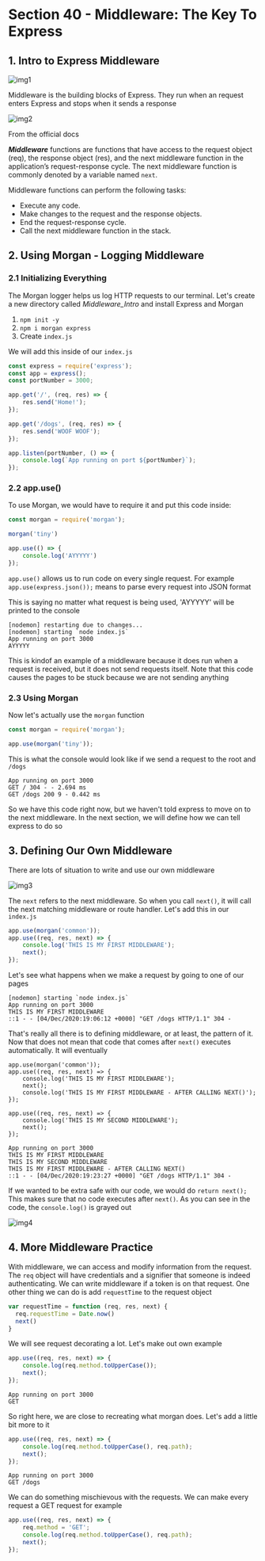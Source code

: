 # Section 40 - Middleware: The Key To Express

## 1. Intro to Express Middleware

![img1](https://github.com/Brian-E-Nguyen/Web-Dev-Bootcamp-2020/blob/40-Middleware/40-Middleware/img-for-notes/img1.jpg?raw=true)

Middleware is the building blocks of Express. They run when an request enters Express and stops when it sends a response

![img2](https://github.com/Brian-E-Nguyen/Web-Dev-Bootcamp-2020/blob/40-Middleware/40-Middleware/img-for-notes/img2.jpg?raw=true)

From the official docs 

***Middleware*** functions are functions that have access to the request object (req), the response object (res), and the next middleware function in the application’s request-response cycle. The next middleware function is commonly denoted by a variable named `next`.

Middleware functions can perform the following tasks:

- Execute any code.
- Make changes to the request and the response objects.
- End the request-response cycle.
- Call the next middleware function in the stack.

## 2. Using Morgan - Logging Middleware

### 2.1 Initializing Everything

The Morgan logger helps us log HTTP requests to our terminal. Let's create a new directory called _Middleware_Intro_ and install Express and Morgan

1. `npm init -y`
2. `npm i morgan express`
3. Create `index.js`

We will add this inside of our `index.js`

```js
const express = require('express');
const app = express();
const portNumber = 3000;

app.get('/', (req, res) => {
    res.send('Home!');
});

app.get('/dogs', (req, res) => {
    res.send('WOOF WOOF');
});

app.listen(portNumber, () => {
    console.log(`App running on port ${portNumber}`);
});
```

### 2.2 app.use()

To use Morgan, we would have to require it and put this code inside:

```js
const morgan = require('morgan');

morgan('tiny')

app.use(() => {
    console.log('AYYYYY')
});
```

`app.use()` allows us to run code on every single request. For example `app.use(express.json());` means to parse every request into JSON format

This is saying no matter what request is being used, 'AYYYYY' will be printed to the console

```
[nodemon] restarting due to changes...
[nodemon] starting `node index.js`
App running on port 3000
AYYYYY
```

This is kindof an example of a middleware because it does run when a request is received, but it does not send requests itself. Note that this code causes the pages to be stuck because we are not sending anything

### 2.3 Using Morgan

Now let's actually use the `morgan` function

```js
const morgan = require('morgan');

app.use(morgan('tiny'));
```

This is what the console would look like if we send a request to the root and `/dogs`

```
App running on port 3000
GET / 304 - - 2.694 ms
GET /dogs 200 9 - 0.442 ms
```

So we have this code right now, but we haven't told express to move on to the next middleware. In the next section, we will define how we can tell express to do so

## 3. Defining Our Own Middleware

There are lots of situation to write and use our own middleware

![img3](https://github.com/Brian-E-Nguyen/Web-Dev-Bootcamp-2020/blob/40-Middleware/40-Middleware/img-for-notes/img3.jpg?raw=true)

The `next` refers to the next middleware. So when you call `next()`, it will call the next matching middleware or route handler. Let's add this in our `index.js`

```js
app.use(morgan('common'));
app.use((req, res, next) => {
    console.log('THIS IS MY FIRST MIDDLEWARE');
    next();
});
```

Let's see what happens when we make a request by going to one of our pages

```
[nodemon] starting `node index.js`
App running on port 3000
THIS IS MY FIRST MIDDLEWARE
::1 - - [04/Dec/2020:19:06:12 +0000] "GET /dogs HTTP/1.1" 304 -
```

That's really all there is to defining middleware, or at least, the pattern of it. Now that does not mean that code that comes after `next()` executes automatically. It will eventually

```JS
app.use(morgan('common'));
app.use((req, res, next) => {
    console.log('THIS IS MY FIRST MIDDLEWARE');
    next();
    console.log('THIS IS MY FIRST MIDDLEWARE - AFTER CALLING NEXT()');
});

app.use((req, res, next) => {
    console.log('THIS IS MY SECOND MIDDLEWARE');
    next();
});
```

```
App running on port 3000
THIS IS MY FIRST MIDDLEWARE
THIS IS MY SECOND MIDDLEWARE
THIS IS MY FIRST MIDDLEWARE - AFTER CALLING NEXT()
::1 - - [04/Dec/2020:19:23:27 +0000] "GET /dogs HTTP/1.1" 304 -
```

If we wanted to be extra safe with our code, we would do `return next();` This makes sure that no code executes after `next()`. As you can see in the code, the `console.log()` is grayed out

![img4](https://github.com/Brian-E-Nguyen/Web-Dev-Bootcamp-2020/blob/40-Middleware/40-Middleware/img-for-notes/img4.jpg?raw=true)

## 4. More Middleware Practice

With middleware, we can access and modify information from the request. The `req` object will have credentials and a signifier that someone is indeed authenticating. We can write middleware if a token is on that request. One other thing we can do is add `requestTime` to the request object

```js
var requestTime = function (req, res, next) {
  req.requestTime = Date.now()
  next()
}
```

We will see request decorating a lot. Let's make out own example

```js
app.use((req, res, next) => {
    console.log(req.method.toUpperCase());
    next();
});
```

```
App running on port 3000
GET
```

So right here, we are close to recreating what morgan does. Let's add a little bit more to it

```js
app.use((req, res, next) => {
    console.log(req.method.toUpperCase(), req.path);
    next();
});
```

```
App running on port 3000
GET /dogs
```

We can do something mischievous with the requests. We can make every request a GET request for example

```js
app.use((req, res, next) => {
    req.method = 'GET';
    console.log(req.method.toUpperCase(), req.path);
    next();
});
```